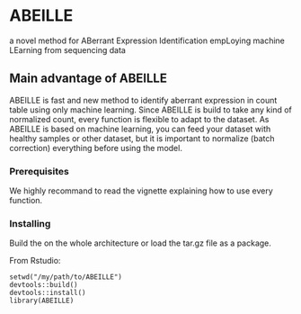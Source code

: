 # ABEILLE
a novel method for ABerrant Expression Identification empLoying machine LEarning from sequencing data

## Main advantage of ABEILLE

ABEILLE is fast and new method to identify aberrant expression in count table using only machine learning. Since ABEILLE is build to take any kind of normalized count, every function is flexible to adapt to the dataset. As ABEILLE is based on machine learning, you can feed your dataset with healthy samples or other dataset, but it is important to normalize (batch correction) everything before using the model.

### Prerequisites

We highly recommand to read the vignette explaining how to use every function.

### Installing

Build the on the whole architecture or load the tar.gz file as a package.

From Rstudio:

```
setwd("/my/path/to/ABEILLE")
devtools::build()
devtools::install()
library(ABEILLE)
```


